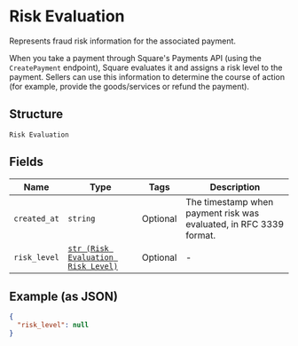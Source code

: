 
# Risk Evaluation

Represents fraud risk information for the associated payment.

When you take a payment through Square's Payments API (using the `CreatePayment`
endpoint), Square evaluates it and assigns a risk level to the payment. Sellers
can use this information to determine the course of action (for example,
provide the goods/services or refund the payment).

## Structure

`Risk Evaluation`

## Fields

| Name | Type | Tags | Description |
|  --- | --- | --- | --- |
| `created_at` | `string` | Optional | The timestamp when payment risk was evaluated, in RFC 3339 format. |
| `risk_level` | [`str (Risk Evaluation Risk Level)`](../../doc/models/risk-evaluation-risk-level.md) | Optional | - |

## Example (as JSON)

```json
{
  "risk_level": null
}
```


